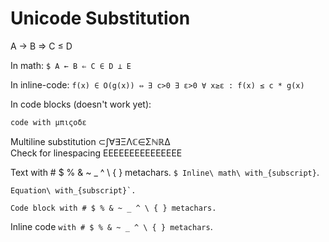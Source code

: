 # Unicode Substitution

A → B ⇒ C ≤ D

In math: `$ A ← B ⇐ C ∈ D ⊥ E`

In inline-code: `f(x) ∈ O(g(x)) ⇔ ∃ c>0 ∃ ε>0 ∀ x≥ε : f(x) ≤ c * g(x)`

In code blocks (doesn't work yet):
```
code with μπιςοδε
```

Multiline substitution ⊂∫∀∃ΞΛℂ∈ΣℕℝΔ  
Check for linespacing EEEEEEEEEEEEEEE

Text with # $ % & ~ _ ^ \ { } metachars.
`$ Inline\ math\ with_{subscript}`.
```$
Equation\ with_{subscript}`.
```
```
Code block with # $ % & ~ _ ^ \ { } metachars.
```
Inline code `with # $ % & ~ _ ^ \ { } metachars`.
